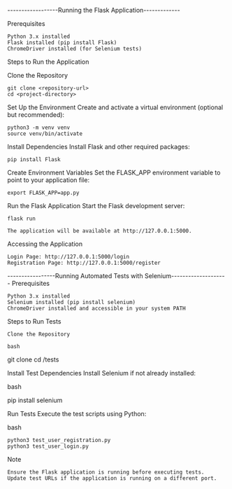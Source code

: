 ------------------Running the Flask Application-------------

Prerequisites

    Python 3.x installed
    Flask installed (pip install Flask)
    ChromeDriver installed (for Selenium tests)

Steps to Run the Application

Clone the Repository

    git clone <repository-url>
    cd <project-directory>

Set Up the Environment
Create and activate a virtual environment (optional but recommended):

    python3 -m venv venv
    source venv/bin/activate

Install Dependencies
Install Flask and other required packages:

    pip install Flask

Create Environment Variables
Set the FLASK_APP environment variable to point to your application file:

    export FLASK_APP=app.py

Run the Flask Application
Start the Flask development server:

    flask run

    The application will be available at http://127.0.0.1:5000.

Accessing the Application

    Login Page: http://127.0.0.1:5000/login
    Registration Page: http://127.0.0.1:5000/register

-----------------Running Automated Tests with Selenium--------------------
Prerequisites

    Python 3.x installed
    Selenium installed (pip install selenium)
    ChromeDriver installed and accessible in your system PATH

Steps to Run Tests

    Clone the Repository

    bash

git clone <repository-url>
cd <project-directory>/tests

Install Test Dependencies
Install Selenium if not already installed:

bash

pip install selenium

Run Tests
Execute the test scripts using Python:

bash

    python3 test_user_registration.py
    python3 test_user_login.py

Note

    Ensure the Flask application is running before executing tests.
    Update test URLs if the application is running on a different port.
